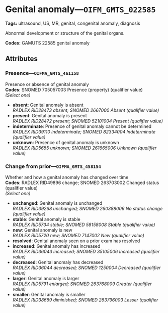 # Genital anomaly—`OIFM_GMTS_022585`

**Tags:** ultrasound, US, MR, genital, congenital anomaly, diagnosis

Abnormal development or structure of the genital organs.

**Codes:** GAMUTS 22585 genital anomaly

## Attributes

### Presence—`OIFMA_GMTS_461158`

Presence or absence of genital anomaly  
**Codes**: SNOMED 705057003 Presence (property) (qualifier value)  
*(Select one)*

- **absent**: Genital anomaly is absent  
_RADLEX RID28473 absent; SNOMED 2667000 Absent (qualifier value)_
- **present**: Genital anomaly is present  
_RADLEX RID28472 present; SNOMED 52101004 Present (qualifier value)_
- **indeterminate**: Presence of genital anomaly cannot be determined  
_RADLEX RID39110 indeterminate; SNOMED 82334004 Indeterminate (qualifier value)_
- **unknown**: Presence of genital anomaly is unknown  
_RADLEX RID5655 unknown; SNOMED 261665006 Unknown (qualifier value)_

### Change from prior—`OIFMA_GMTS_458154`

Whether and how a genital anomaly has changed over time  
**Codes**: RADLEX RID49896 change; SNOMED 263703002 Changed status (qualifier value)  
*(Select one)*

- **unchanged**: Genital anomaly is unchanged  
_RADLEX RID39268 unchanged; SNOMED 260388006 No status change (qualifier value)_
- **stable**: Genital anomaly is stable  
_RADLEX RID5734 stable; SNOMED 58158008 Stable (qualifier value)_
- **new**: Genital anomaly is new  
_RADLEX RID5720 new; SNOMED 7147002 New (qualifier value)_
- **resolved**: Genital anomaly seen on a prior exam has resolved  
- **increased**: Genital anomaly has increased  
_RADLEX RID36043 increased; SNOMED 35105006 Increased (qualifier value)_
- **decreased**: Genital anomaly has decreased  
_RADLEX RID36044 decreased; SNOMED 1250004 Decreased (qualifier value)_
- **larger**: Genital anomaly is larger  
_RADLEX RID5791 enlarged; SNOMED 263768009 Greater (qualifier value)_
- **smaller**: Genital anomaly is smaller  
_RADLEX RID38669 diminished; SNOMED 263796003 Lesser (qualifier value)_